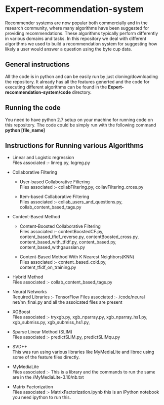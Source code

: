 # Expert-recommendation-system
Recommender systems are now popular both commercially and in the research community, where many algorithms have been suggested for providing recommendations. These algorithms typically perform differently in various domains and tasks. In this repository we deal with different algorithms we used to build a recommendation system for suggesting how likely a user would answer a question using the byte cup data.

## General instructions 
All the code is in python and can be easily run by just cloning/downloading the repository. It already has all the features generted and the code for executing different algorithms can be found in the **Expert-recommendation-system/code** directory.

## Running the code
You need to have python 2.7 setup on your machine for running code on this repository. The code could be simply run with the following command **python [file_name]**

## Instructions for Running various Algorithms
* Linear and Logistic regression    
    Files associated :- linreg.py, logreg.py

* Collaborative Filtering 
    * User-based Collaborative Filtering    
        Files associated :- collabFiltering.py, collavFiltering_cross.py
    
    * Item-based Collaborative Filtering    
        Files associated :- collab_users_and_questions.py, collab_content_based_tags.py
    
* Content-Based Method
    * Content-Boosted Collaborative Filtering    
        Files associated :- contentBoostedCF.py, content_based_tfidf_reverse.py, contentBoosted_cross.py, content_based_with_tfidf.py, content_based.py, content_based_withgaussian.py

    * Content-Based Method With K Nearest Neighbors(KNN)    
        Files associated :- content_based_cold.py, content_tfidf_on_training.py      

* Hybrid Method      
    Files associated :- collab_content_based_tags.py
    
* Neural Networks    
    Required Libraries :- TensorFlow
    Files associated :- /code/neural net/nn_final.py and all the assoicated files are present
    
* XGBoost    
    Files associated :- tryxgb.py, xgb_nparray.py, xgb_nparray_hs1.py, xgb_submiss.py, xgb_submiss_hs1.py,
    
* Sparse Linear Method (SLIM)    
    Files associated :- predictSLIM.py, predictSLIMqu.py
    
* SVD++    
    This was run using various libraries like MyMediaLIte and librec using some of the feature files directly.
     
* MyMediaLite  
    Files associated :- This is a library and the commands to run the same are in the /MyMediaLite-3.10/nb.txt
     
* Matrix Factorization    
    Files associated :- MatrixFactorization.ipynb this is an iPython notebook you need ipython to run this.
